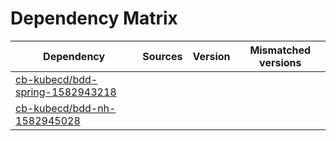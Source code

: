 # Dependency Matrix

Dependency | Sources | Version | Mismatched versions
---------- | ------- | ------- | -------------------
[cb-kubecd/bdd-spring-1582943218](https://github.com/cb-kubecd/bdd-spring-1582943218.git) |  | []() | 
[cb-kubecd/bdd-nh-1582945028](https://github.com/cb-kubecd/bdd-nh-1582945028.git) |  | []() | 
